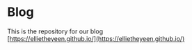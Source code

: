 # Blog
This is the repository for our blog  
[https://ellietheyeen.github.io/](https://ellietheyeen.github.io/)
